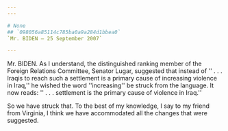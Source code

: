 ```yaml
---
---

# None
## `098056a85114c785ba0a9a284d1bbea0`
`Mr. BIDEN — 25 September 2007`

---
```



Mr. BIDEN. As I understand, the distinguished ranking member of the 
Foreign Relations Committee, Senator Lugar, suggested that instead of 
'' . . . Iraqis to reach such a settlement is a primary cause of 
increasing violence in Iraq,'' he wished the word ''increasing'' be 
struck from the language. It now reads: '' . . . settlement is the 
primary cause of violence in Iraq.''

So we have struck that. To the best of my knowledge, I say to my 
friend from Virginia, I think we have accommodated all the changes that 
were suggested.